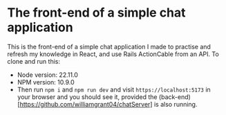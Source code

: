 # The front-end of a simple chat application

This is the front-end of a simple chat application I made to practise and refresh my knowledge in React, and use Rails ActionCable from an API.
To clone and run this:
* Node version: 22.11.0
* NPM version: 10.9.0
* Then run `npm i` and `npm run dev` and visit `https://localhost:5173` in your browser and you should see it, provided the (back-end)[https://github.com/williamgrant04/chatServer] is also running.
